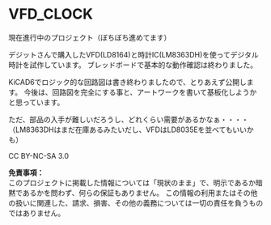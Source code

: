 # VFD_CLOCK

現在進行中のプロジェクト（ぼちぼち進めてます）

デジットさんで購入したVFD(LD8164)と時計IC(LM8363DH)を使ってデジタル時計を試作しています。
ブレッドボードで基本的な動作確認は終わりました。

KiCAD6でロジック的な回路図は書き終わりましたので、とりあえず公開します。
今後は、回路図を完全にする事と、アートワークを書いて基板化しようかと思っています。

ただ、部品の入手が難しいだろうし、どれくらい需要があるかなぁ・・・・
（LM8363DHはまだ在庫あるみたいだし、VFDはLD8035Eを並べてもいいかも）


CC BY-NC-SA 3.0

**免責事項：**  
このプロジェクトに掲載した情報については「現状のまま」で、明示であるか暗黙であるかを問わず、何らの保証もありません。 
この情報の利用またはその他の扱いに関連した、請求、損害、その他の義務については一切の責任を負うものではありません。
